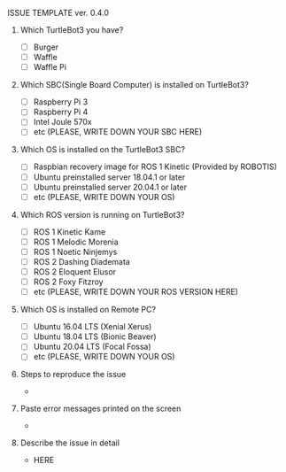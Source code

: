 ISSUE TEMPLATE ver. 0.4.0

1. Which TurtleBot3 you have?

    - [ ] Burger
    - [ ] Waffle
    - [ ] Waffle Pi

2. Which SBC(Single Board Computer) is installed on TurtleBot3?

    - [ ] Raspberry Pi 3
    - [ ] Raspberry Pi 4
    - [ ] Intel Joule 570x
    - [ ] etc (PLEASE, WRITE DOWN YOUR SBC HERE)

3. Which OS is installed on the TurtleBot3 SBC?

    - [ ] Raspbian recovery image for ROS 1 Kinetic (Provided by ROBOTIS)
    - [ ] Ubuntu preinstalled server 18.04.1 or later
    - [ ] Ubuntu preinstalled server 20.04.1 or later
    - [ ] etc (PLEASE, WRITE DOWN YOUR OS)

4. Which ROS version is running on TurtleBot3?

    - [ ] ROS 1 Kinetic Kame
    - [ ] ROS 1 Melodic Morenia
    - [ ] ROS 1 Noetic Ninjemys
    - [ ] ROS 2 Dashing Diademata
    - [ ] ROS 2 Eloquent Elusor
    - [ ] ROS 2 Foxy Fitzroy
    - [ ] etc (PLEASE, WRITE DOWN YOUR ROS VERSION HERE)

5. Which OS is installed on Remote PC?

    - [ ] Ubuntu 16.04 LTS (Xenial Xerus)
    - [ ] Ubuntu 18.04 LTS (Bionic Beaver)
    - [ ] Ubuntu 20.04 LTS (Focal Fossa)
    - [ ] etc (PLEASE, WRITE DOWN YOUR OS)

6. Steps to reproduce the issue

    - 

7. Paste error messages printed on the screen

    - 

9. Describe the issue in detail

    - HERE
